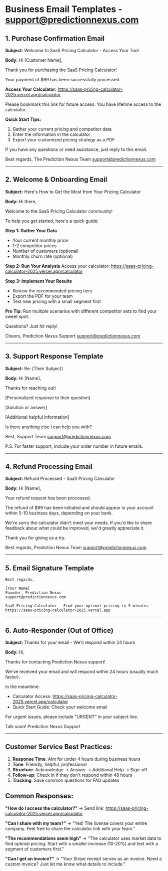 # Business Email Templates - support@predictionnexus.com

## 1. Purchase Confirmation Email

**Subject:** Welcome to SaaS Pricing Calculator - Access Your Tool

**Body:**
Hi [Customer Name],

Thank you for purchasing the SaaS Pricing Calculator!

Your payment of $99 has been successfully processed.

**Access Your Calculator:**
https://saas-pricing-calculator-2025.vercel.app/calculator

Please bookmark this link for future access. You have lifetime access to the calculator.

**Quick Start Tips:**
1. Gather your current pricing and competitor data
2. Enter the information in the calculator
3. Export your customized pricing strategy as a PDF

If you have any questions or need assistance, just reply to this email.

Best regards,
The Prediction Nexus Team
support@predictionnexus.com

---

## 2. Welcome & Onboarding Email

**Subject:** Here's How to Get the Most from Your Pricing Calculator

**Body:**
Hi there,

Welcome to the SaaS Pricing Calculator community!

To help you get started, here's a quick guide:

**Step 1: Gather Your Data**
- Your current monthly price
- 1-2 competitor prices
- Number of customers (optional)
- Monthly churn rate (optional)

**Step 2: Run Your Analysis**
Access your calculator: https://saas-pricing-calculator-2025.vercel.app/calculator

**Step 3: Implement Your Results**
- Review the recommended pricing tiers
- Export the PDF for your team
- Test new pricing with a small segment first

**Pro Tip:** Run multiple scenarios with different competitor sets to find your sweet spot.

Questions? Just hit reply!

Cheers,
Prediction Nexus Support
support@predictionnexus.com

---

## 3. Support Response Template

**Subject:** Re: [Their Subject]

**Body:**
Hi [Name],

Thanks for reaching out!

[Personalized response to their question]

[Solution or answer]

[Additional helpful information]

Is there anything else I can help you with?

Best,
Support Team
support@predictionnexus.com

P.S. For faster support, include your order number in future emails.

---

## 4. Refund Processing Email

**Subject:** Refund Processed - SaaS Pricing Calculator

**Body:**
Hi [Name],

Your refund request has been processed.

The refund of $99 has been initiated and should appear in your account within 5-10 business days, depending on your bank.

We're sorry the calculator didn't meet your needs. If you'd like to share feedback about what could be improved, we'd greatly appreciate it.

Thank you for giving us a try.

Best regards,
Prediction Nexus Team
support@predictionnexus.com

---

## 5. Email Signature Template

```
Best regards,

[Your Name]
Founder, Prediction Nexus
support@predictionnexus.com

SaaS Pricing Calculator - Find your optimal pricing in 5 minutes
https://saas-pricing-calculator-2025.vercel.app
```

---

## 6. Auto-Responder (Out of Office)

**Subject:** Thanks for your email - We'll respond within 24 hours

**Body:**
Hi,

Thanks for contacting Prediction Nexus support!

We've received your email and will respond within 24 hours (usually much faster).

In the meantime:
- Calculator Access: https://saas-pricing-calculator-2025.vercel.app/calculator
- Quick Start Guide: Check your welcome email

For urgent issues, please include "URGENT" in your subject line.

Talk soon!
Prediction Nexus Support

---

## Customer Service Best Practices:

1. **Response Time**: Aim for under 4 hours during business hours
2. **Tone**: Friendly, helpful, professional
3. **Structure**: Acknowledge → Answer → Additional Help → Sign-off
4. **Follow-up**: Check in if they don't respond within 48 hours
5. **Tracking**: Save common questions for FAQ updates

## Common Responses:

**"How do I access the calculator?"**
→ Send link: https://saas-pricing-calculator-2025.vercel.app/calculator

**"Can I share with my team?"**
→ "Yes! The license covers your entire company. Feel free to share the calculator link with your team."

**"The recommendations seem high"**
→ "The calculator uses market data to find optimal pricing. Start with a smaller increase (10-20%) and test with a segment of customers first."

**"Can I get an invoice?"**
→ "Your Stripe receipt serves as an invoice. Need a custom invoice? Just let me know what details to include."